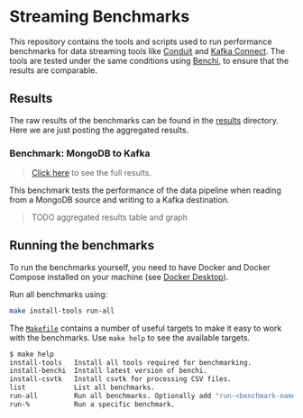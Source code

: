 # Streaming Benchmarks

This repository contains the tools and scripts used to run performance
benchmarks for data streaming tools like
[Conduit](https://github.com/conduitio/conduit) and
[Kafka Connect](https://docs.confluent.io/platform/current/connect/index.html).
The tools are tested under the same conditions using
[Benchi](https://github.com/conduitio/benchi), to ensure that the results are
comparable.

## Results

The raw results of the benchmarks can be found in the [results](./results)
directory. Here we are just posting the aggregated results.

### Benchmark: MongoDB to Kafka

> [Click here](./results/TODO) to see the full results.

This benchmark tests the performance of the data pipeline when reading from a
MongoDB source and writing to a Kafka destination.

> TODO aggregated results table and graph

## Running the benchmarks

To run the benchmarks yourself, you need to have Docker and Docker Compose
installed on your machine (see [Docker Desktop](https://docs.docker.com/desktop/)).

Run all benchmarks using:

```sh
make install-tools run-all
```

The [`Makefile`](./Makefile) contains a number of useful targets to make it easy
to work with the benchmarks. Use `make help` to see the available targets.

```sh
$ make help
install-tools   Install all tools required for benchmarking.
install-benchi  Install latest version of benchi.
install-csvtk   Install csvtk for processing CSV files.
list            List all benchmarks.
run-all         Run all benchmarks. Optionally add "run-<benchmark-name>" to run a specific benchmark.
run-%           Run a specific benchmark.
```